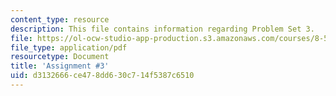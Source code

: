 ```yaml
---
content_type: resource
description: This file contains information regarding Problem Set 3.
file: https://ol-ocw-studio-app-production.s3.amazonaws.com/courses/8-592j-statistical-physics-in-biology-spring-2011/d3132666ce478dd630c714f5387c6510_MIT8_592JS11_PS3.pdf
file_type: application/pdf
resourcetype: Document
title: 'Assignment #3'
uid: d3132666-ce47-8dd6-30c7-14f5387c6510
---
```

